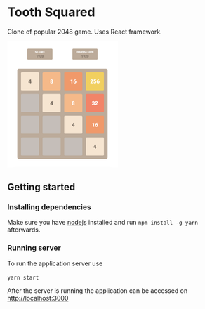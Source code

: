 # Tooth Squared
Clone of popular 2048 game.
Uses React framework.

<img src="docs/tooth_squared.png" alt="tooth-squared-app" width="50%" height="auto">


## Getting started

### Installing dependencies

Make sure you have [nodejs](https://nodejs.org/en/) installed and run
`npm install -g yarn`
afterwards.

### Running server
To run the application server use

`yarn start`

After the server is running the application can be accessed on
[http://localhost:3000](http://localhost:3000)
